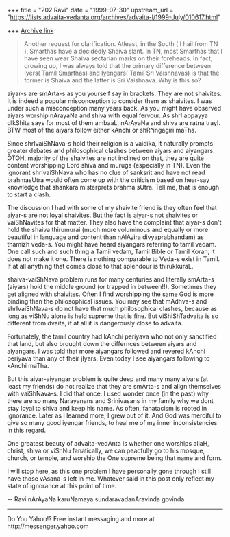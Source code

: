+++
title = "202 Ravi"
date = "1999-07-30"
upstream_url = "https://lists.advaita-vedanta.org/archives/advaita-l/1999-July/010617.html"

+++
[Archive link](https://lists.advaita-vedanta.org/archives/advaita-l/1999-July/010617.html)

>   Another request for clarification. Atleast, in the South ( I hail
> from TN ), Smarthas
> have a decidedly Shaiva slant. In TN, most Smarthas that I have seen
> wear Shaiva sectarian
> marks on their foreheads. In fact, growing up, I was always told that
> the primary difference
> between Iyers( Tamil Smarthas) and Iyengars( Tamil Sri Vaishnavas) is
> that the former
> is Shaiva and the latter is Sri Vaishnava. Why is this so?
>

aiyar-s are smArta-s as you yourself say in brackets. They are not
shaivites. It is indeed a popular misconception to consider them as
shaivites. I was under such a misconception many years back.  As you
might have observed aiyars worship nArayaNa and shiva with equal
fervour. As shrI appayya dIkShita says for most of them ambaaL,
nArAyaNa and shiva are ratna trayI. BTW most of the aiyars follow
either kAnchi or shR^ingagiri maTha.

Since shrIvaiShNava-s hold their religion is a vaidika, it naturally
prompts greater debates and philosophical clashes between aiyars and
aiyangars. OTOH, majority of the shaivites are not inclined on that,
they are quite content worshipping Lord shiva and muruga (especially in
TN). Even the ignorant shrIvaiShNava who has no clue of sanksrit and
have not read brahmasUtra would often come up with the criticism based
on hear-say knowledge that shankara misterprets brahma sUtra. Tell me,
that is enough to start a clash.

The discussion I had with some of my shaivite friend is they often feel
that aiyar-s are not loyal shaivites. But the fact is aiyar-s not
shaivites or vaiShNavites for that matter. They also have the complaint
that aiyar-s don't hold the shaiva thirumurai (much more voluminous and
equally or more beautiful in language and content than nAlAyira
divyaprabhandam) as thamizh veda-s. You might have heard aiyangars
referring to tamil vedam. One call such and such thing a Tamil vedam,
Tamil Bible or Tamil Koran, it does not make it one. There is nothing
comparable to Veda-s exist in Tamil. If at all anything that comes
close to that splendour is thirukkuraL.


shaiva-vaiShNava problem runs for many centuries and literally smArta-s
(aiyars) hold the middle ground (or trapped in between!!). Sometimes
they get aligned with shaivites. Often I find worshipping the same God
is more binding than the philosophical issues. You may see that
mAdhva-s and shrIvaiShNava-s do not have that much philosophical
clashes, because as long as viShNu alone is held supreme that is fine.
But viShiShTadvaita is so different from dvaita, if at all it is
dangerously close to advaita.


Fortunately, the tamil country had kAnchi periyava who not only
sanctified that land, but also brought down the differnces between
aiyars and aiyangars. I was told that more aiyangars followed and
revered kAnchi periyava than any of their jIyars. Even today I see
aiyangars following to kAnchi maTha.


But this aiyar-aiyangar problem is quite deep and many many aiyars (at
least my friends) do not realize that they are smArta-s and align
themselves with vaiShNava-s. I did that once. I used wonder once (in
the past) why there are so many Narayanans and Srinivasans in my family
why we dont stay loyal to shiva and keep his name. As often, fanatacism
is rooted in ignorance. Later as I learned more, I grew out of it. And
God was merciful to give so many good iyengar friends, to heal me of my
inner inconsistencies  in this regard.

One greatest beauty of advaita-vedAnta is whether one worships allaH,
christ, shiva or viShNu fanatically, we can peacfully go to his mosque,
church, or temple, and worship the One supreme being that name and
form.

I will stop here, as this one problem I have personally gone through I
still have those vAsana-s left in me. Whatever said in this post only
reflect my state of ignorance at this point of time.


--
Ravi
nArAyaNa karuNamaya sundaravadanAravinda govinda







_____________________________________________________________
Do You Yahoo!?
Free instant messaging and more at http://messenger.yahoo.com

